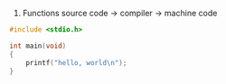 1. Functions
  source code -> compiler -> machine code

```C
#include <stdio.h>

int main(void)
{
    printf("hello, world\n");
}
```
